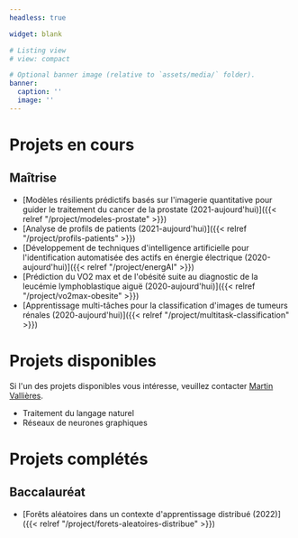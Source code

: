 ```yaml
---
headless: true

widget: blank

# Listing view
# view: compact

# Optional banner image (relative to `assets/media/` folder).
banner:
  caption: ''
  image: ''
---
```


# Projets en cours

## Maîtrise

- [Modèles résilients prédictifs basés sur l'imagerie quantitative pour guider le traitement du cancer de la prostate (2021-aujourd'hui)]({{< relref "/project/modeles-prostate" >}})
- [Analyse de profils de patients (2021-aujourd'hui)]({{< relref "/project/profils-patients" >}})
- [Développement de techniques d'intelligence artificielle pour l'identification automatisée des actifs en énergie électrique (2020-aujourd'hui)]({{< relref "/project/energAI" >}})
- [Prédiction du VO2 max et de l'obésité suite au diagnostic de la leucémie lymphoblastique aiguë (2020-aujourd'hui)]({{< relref "/project/vo2max-obesite" >}})
- [Apprentissage multi-tâches pour la classification d'images de tumeurs rénales (2020-aujourd'hui)]({{< relref "/project/multitask-classification" >}})


# Projets disponibles

Si l'un des projets disponibles vous intéresse, veuillez contacter 
[Martin Vallières](mailto:Martin.Vallieres@usherbrooke.ca).

- Traitement du langage naturel
- Réseaux de neurones graphiques

# Projets complétés

## Baccalauréat

- [Forêts aléatoires dans un contexte d'apprentissage distribué (2022)]({{< relref "/project/forets-aleatoires-distribue" >}})
